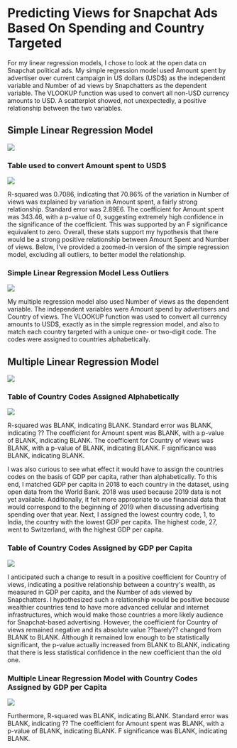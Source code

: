 # Predicting Views for Snapchat Ads Based On Spending and Country Targeted
For my linear regression models, I chose to look at the open data on Snapchat political ads. My simple regression model used Amount spent by advertiser over current campaign in US dollars (USD$) as the independent variable and Number of ad views by Snapchatters as the dependent variable. The VLOOKUP function was used to convert all non-USD currency amounts to USD. A scatterplot showed, not unexpectedly, a positive relationship between the two variables.

## Simple Linear Regression Model
![](Images/Original%20Visualization.PNG)

### Table used to convert Amount spent to USD$
![](Images/Currency_Conversion_Table.PNG)

R-squared was 0.7086, indicating that 70.86% of the variation in Number of views was explained by variation in Amount spent, a fairly strong relationship. Standard error was 2.89E6. The coefficient for Amount spent was 343.46, with a p-value of 0, suggesting extremely high confidence in the significance of the coefficient. This was supported by an F significance equivalent to zero.
Overall, these stats support my hypothesis that there would be a strong positive relationship between Amount Spent and Number of views.
Below, I've provided a zoomed-in version of the simple regression model, excluding all outliers, to better model the relationship.

### Simple Linear Regression Model Less Outliers
![](Images/Visualization%20less%20Outliers.PNG)

My multiple regression model also used Number of views as the dependent variable. The independent variables were Amount spend by advertisers and Country of views. The VLOOKUP function was used to convert all currency amounts to USD$, exactly as in the simple regression model, and also to match each country targeted with a unique one- or two-digit code. The codes were assigned to countries alphabetically.

## Multiple Linear Regression Model
![](Images/Multiple_Lin_Reg_Orig.PNG)

### Table of Country Codes Assigned Alphabetically
![](Images/Orig_Country_Codes.PNG)

R-squared was BLANK, indicating BLANK. Standard error was BLANK, indicating ?? The coefficient for Amount spent was BLANK, with a p-value of BLANK, indicating BLANK. The coefficient for Country of views was BLANK, with a p-value of BLANK, indicating BLANK. F significance was BLANK, indicating BLANK.

I was also curious to see what effect it would have to assign the countries codes on the basis of GDP per capita, rather than alphabetically. To this end, I matched GDP per capita in 2018 to each country in the dataset, using open data from the World Bank. 2018 was used because 2019 data is not yet available. Additionally, it felt more appropriate to use financial data that would correspond to the beginning of 2019 when discussing advertising spending over that year.
Next, I assigned the lowest country code, 1, to India, the country with the lowest GDP per capita. The highest code, 27, went to Switzerland, with the highest GDP per capita.

### Table of Country Codes Assigned by GDP per Capita
![](Images/Country_Codes_GDP.PNG)

I anticipated such a change to result in a positive coefficient for Country of views, indicating a positive relationship between a country's wealth, as measured in GDP per capita, and the Number of ads viewed by Snapchatters. I hypothesized such a relationship would be positive because wealthier countries tend to have more advanced cellular and internet infrastructures, which would make those countries a more likely audience for Snapchat-based advertising.
However, the coefficient for Country of views remained negative and its absolute value ??barely?? changed from BLANK to BLANK. Although it remained low enough to be statistically significant, the p-value actually increased from BLANK to BLANK, indicating that there is less statistical confidence in the new coefficient than the old one.

### Multiple Linear Regression Model with Country Codes Assigned by GDP per Capita
![](Images/Multiple_Lin_Reg_GDP.PNG)

Furthermore, R-squared was BLANK, indicating BLANK. Standard error was BLANK, indicating ?? The coefficient for Amount spent was BLANK, with a p-value of BLANK, indicating BLANK. F significance was BLANK, indicating BLANK.
